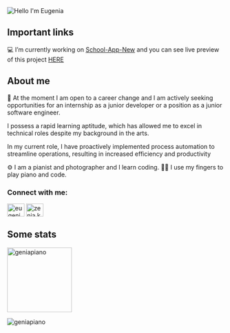 <img alt="Hello I'm Eugenia" align="center" src="https://readme-typing-svg.demolab.com?font=Fira+Code&size=19&pause=1000&color=A66FFF&center=false&vCenter=true&width=435&lines=Hello+I'm+Eugenia">





## Important links

💻 I’m currently working on [School-App-New](https://github.com/GeniaPiano/school-app-new)  and you can see live preview of this project [HERE](https://menager.networkmanager.pl/)

## About me

🔭 At the moment I am open to a career change and I am actively seeking opportunities for an internship as a junior developer or a position as a junior software engineer. 

I possess a rapid learning aptitude, which has allowed me to excel in technical roles despite my background in the arts.

In my current role, I have proactively implemented process automation to streamline operations, resulting in increased efficiency and productivity


⚙ I am a pianist and photographer and I learn coding.
🐱‍👤 I use my fingers to play piano and code.

<h3 align="left">Connect with me:</h3>
<p align="left">
<a href="https://linkedin.com/in/eugenia-kwon-kominek-5892a3242/.kwonkominek" target="blank"><img align="center" src="https://raw.githubusercontent.com/rahuldkjain/github-profile-readme-generator/master/src/images/icons/Social/linked-in-alt.svg" alt="eugenia-kwon-kominek-5892a3242/.kwonkominek" height="30" width="40" /></a>
<a href="https://fb.com/zenia.kwonkominek" target="blank"><img align="center" src="https://raw.githubusercontent.com/rahuldkjain/github-profile-readme-generator/master/src/images/icons/Social/facebook.svg" alt="zenia.kwonkominek" height="30" width="40" /></a>
</p>




## Some stats

<span>
<img  height="150px" src="https://github-readme-stats.vercel.app/api/top-langs?username=geniapiano&show_icons=true&locale=en&layout=compact&theme=transparent" alt="geniapiano" /> 
</span>


<p align="left"> <img src="https://komarev.com/ghpvc/?username=geniapiano&label=Profile%20views&color=0e75b6&style=flat" alt="geniapiano" /> </p>
